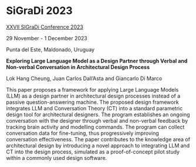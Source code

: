 # SiGraDi 2023

[XXVII SIGraDi Conference 2023](https://www.sigradi.org/sigradi2023/)

29 November - 1 December 2023

Punta del Este, Maldonado, Uruguay

**Exploring Large Language Model as a Design Partner through Verbal and Non-verbal Conversation in Architectural Design Process**

Lok Hang Cheung, Juan Carlos Dall’Asta and Giancarlo Di Marco

This paper proposes a framework for applying Large Language Models (LLM) as a design partner in architectural design processes instead of a passive question-answering machine. The proposed design framework integrates LLM and Conversation Theory (CT) into a standard parametric design tool for architectural designers. The program establishes an ongoing conversation with the designer through verbal and non-verbal feedback by tracking brain activity and modelling commands. The program can collect conversation data for fine-tuning, thus progressively improving conversation effectiveness. The paper contributes to the knowledge area of architectural design by introducing a novel approach to integrating LLM and CT into the design process, simulated as a proof-of-concept pilot study within a commonly used design software.
